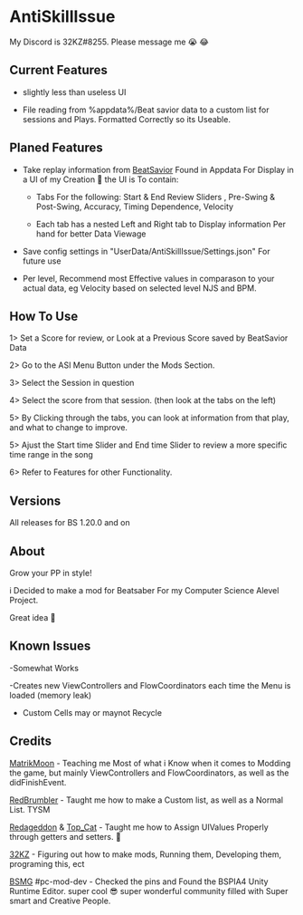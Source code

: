 # AntiSkillIssue
My Discord is 32KZ#8255. Please message me 😭 😂

## Current Features

- slightly less than useless UI

- File reading from %appdata%/Beat savior data to a custom list for sessions and Plays. Formatted Correctly so its Useable.

## Planed Features
- Take replay information from [BeatSavior](https://github.com/Mystogan98/BeatSaviorData) Found in Appdata For Display in a UI of my Creation 🙌 the UI is To contain:

  - Tabs For the following: Start & End Review Sliders , Pre-Swing & Post-Swing, Accuracy, Timing Dependence, Velocity
  
  - Each tab has a nested Left and Right tab to Display information Per hand for better Data Viewage

- Save config settings in  "UserData/AntiSkillIssue/Settings.json" For future use

- Per level, Recommend most Effective values in comparason to your actual data, eg Velocity based on selected level NJS and BPM. 

## How To Use

1> Set a Score for review, or Look at a Previous Score saved by BeatSavior Data

2> Go to the ASI Menu Button under the Mods Section.

3> Select the Session in question

4> Select the score from that session. (then look at the tabs on the left)

5> By Clicking through the tabs, you can look at information from that play, and what to change to improve. 

5> Ajust the Start time Slider and End time Slider to review a more specific time range in the song

6> Refer to Features for other Functionality. 

## Versions
All releases for BS 1.20.0 and on


## About

Grow your PP in style! 

i Decided to make a mod for Beatsaber For my Computer Science Alevel Project. 

Great idea 🥶

## Known Issues

-Somewhat Works

-Creates new ViewControllers and FlowCoordinators each time the Menu is loaded (memory leak)

- Custom Cells may or maynot Recycle

## Credits

[MatrikMoon](https://www.Github.com/MatrikMoon/) - Teaching me Most of what i Know when it comes to Modding the game, but mainly ViewControllers and FlowCoordinators, as well as the didFinishEvent.

[RedBrumbler](https://github.com/RedBrumbler) - Taught me how to make a Custom list, as well as a Normal List. TYSM

[Redageddon](https://github.com/Redageddon) & [Top_Cat](https://github.com/Top-Cat) - Taught me how to Assign UIValues Properly through getters and setters. 👏

[32KZ](https://www.Github.com/32KZ) - Figuring out how to make mods, Running them, Developing them, programing this, ect

[BSMG](https://discord.gg/beatsabermods) #pc-mod-dev - Checked the pins and Found  the BSPIA4 Unity Runtime Editor. super cool 😎 super wonderful community filled with Super smart and Creative People.
